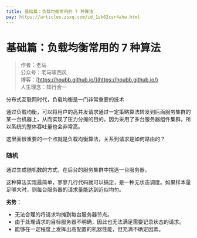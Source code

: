 ```yaml
---
title: 基础篇：负载均衡常用的 7 种算法
pay: https://articles.zsxq.com/id_1sk62csr4ahw.html
---
```


#  基础篇：负载均衡常用的 7 种算法


> 作者：老马
> <br/>公众号：老马啸西风
> <br/> 博客：[https://houbb.github.io/](https://houbb.github.io/)
> <br/> 人生理念：知行合一


分布式互联网时代，负载均衡是一门非常重要的技术

通过负载均衡，可以将用户的高并发请求通过一定策略算法转发到后面服务集群的某一台机器上，从而实现了压力分摊的目的。因为采用了多台服务器组件集群，所以系统的整体吞吐量也会非常高。

这里面很重要的一个点就是负载均衡算法，关系到请求是如何路由的？

### 随机
通过生成随机数的方式，在后台的服务集群中挑选一台服务器。

这种算法实现最简单，寥寥几行代码就可以搞定，是一种无状态调度。如果样本量足够大时，则每台服务器的请求量能达到近似均匀。

**劣势：**

- 无法合理的将请求均摊到每台服务器节点。
- 由于处理请求的目标服务器不明确，因此也无法满足需要记录状态的请求。
- 能够在一定程度上发挥出高配置的机器性能，但充满不确定因素。
